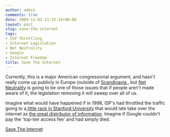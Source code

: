 ```yaml
---
author: admin
comments: true
date: 2009-11-02 13:33:24+00:00
layout: post
slug: save-the-internet
tags:
- ISP Throttling
- Internet Legislation
- Net Neutrality
- Google
- Internet Freedom
title: Save The Internet
---
```



Currently, this is a major American congressional argument, and hasn't really come up publicly in Europe (outside of [Scandinavia ](http://www.circleid.com/posts/20091015_finland_legislates_universal_broadband/), but [Net Neutrality](http://en.wikipedia.org/wiki/Network_neutrality) is going to be one of those issues that if people aren't made aware of it, the legislation removing it will sweep over all of us.

Imagine what would have happened if in 1998, ISP's had throttled the traffic going to a[ little rack in Stanford University](http://www.flickr.com/photos/jurvetson/157722937/) that would late take over the internet as [the great distributor of information](http://www.google.com). Imagine if Google couldn't pay the 'top-tier access fee' and had simply died.

[Save The Internet](http://www.savetheinternet.com/)

